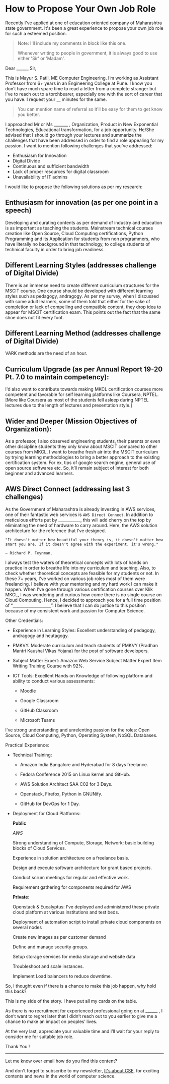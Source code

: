 # How to Propose Your Own Job Role

Recently I've applied at one of education oriented company of Maharashtra state government. It's been a great experience to propose your own job role for such a esteemed position.

> Note: I'll include my comments in block like this one.
>
> Whenever writing to people in government, it is always good to use either 'Sir' or 'Madam'.

Dear ______ Sir,  

This is Mayur S. Patil, ME Computer Engineering. I’m working as Assistant Professor from 6+ years in an Engineering College at Pune. I know you don’t have much spare time to read a letter from a complete stranger but I've to reach out to a torchbearer, especially one with the sort of career that you have. I request your __ minutes for the same.

> You can mention name of referral so it'll be easy for them to get know you better.
>

I approached Mr or Ms _______ , Organization, Product in New Exponential Technologies, Educational transformation, for a job opportunity. He/She advised that I should go through your lectures and summarize the challenges that have been addressed in order to find a role appealing for my passion. I want to mention following challenges that you've addressed:

- Enthusiasm for Innovation
- Digital Divide
- Continuous and sufficient bandwidth
- Lack of proper resources for digital classroom
- Unavailability of IT admins 

I would like to propose the following solutions as per my research:

## Enthusiasm for innovation (as per one point in a speech)

Developing and curating contents as per demand of industry and education is as important as teaching the students. Mainstream technical courses creation like Open Source, Cloud Computing certifications, Python Programming and its Application for students from non programmers, who have literally no background in that technology, to college students of technical faculty in order to bring job readiness.

## Different Learning Styles (addresses challenge of Digital Divide)

There is an immense need to create different curriculum structures for the MSCIT course. One course should be developed with different learning styles such as pedagogy, andragogy. As per my survey, when I discussed with some adult learners, some of them told that either for the sake of completion or  lack of compelling and compatible content, they drop idea to appear for MSCIT certification exam. This points out the fact that the same shoe does not fit every foot.

## Different Learning Method (addresses challenge of Digital Divide)

VARK methods are the need of an hour.

## Curriculum Upgrade (as per Annual Report 19-20 Pt. 7.0 to maintain competency):

I'd also want to contribute towards making MKCL certification courses more competent and favorable for self learning platforms like Coursera, NPTEL. [More like Coursera as most of the students fell asleep during NPTEL lectures due to the length of lectures and presentation style.]

## Wider and Deeper (Mission Objectives of Organization):

As a professor, I also observed engineering students, their parents or even other discipline students they only know about MSCIT compared to other courses from MKCL. I want to breathe fresh air into the MSCIT curriculum by trying learning methodologies to bring a better approach to the existing certification system. For ex, tips of google search engine, general use of open source softwares  etc. So, it’ll remain subject of interest for both beginner and advanced learners.

## AWS Direct Connect (addressing last 3 challenges)

As the Government of Maharashtra is already investing in AWS services, one of their fantastic web services is `AWS Direct Connect`. In addition to meticulous efforts put by ___________, this will add cherry on the top by eliminating the need of hardware to carry around. Here, the AWS solution architecture for the reference that I’ve designed.

```
"It doesn't matter how beautiful your theory is, it doesn't matter how smart you are. If it doesn't agree with the experiment, it's wrong."

― Richard P. Feynman.
```

I always test the waters of theoretical concepts with lots of hands on practice in order to breathe life into my curriculum and teaching. Also, to check whether theoretical concepts are feasible for my students or not.
In these 7+ years, I've worked on various job roles most of them were freelancing. I believe with your mentoring and my hard work I can make it happen. When I’ve gone through various certification courses over Klik MKCL, I was wondering and curious how come there is no single course on Cloud Computing. Hence, I decided to approach you for a full time position of “___________________”. I believe that I can do justice to this position because of my consistent work and passion for Computer Science.

Other Credentials:

- Experience in Learning Styles: Excellent understanding of pedagogy, andragogy and heutagogy.

- PMKVY: Moderate curriculum and teach students of PMKVY (Pradhan Mantri Kaushal Vikas Yojana) for the post of software developers.

- Subject Matter Expert: Amazon Web Service Subject Matter Expert Item Writing Training Course with 92%.

- ICT Tools: Excellent Hands on Knowledge of following platform and ability to conduct various assessments:

	- Moodle

	- Google Classroom

	- GitHub Classroom

	- Microsoft Teams

I've strong understanding and unrelenting passion for the roles: Open Source, Cloud Computing, Python, Operating System, NoSQL Databases.

Practical Experience:
- Technical Training:

	- Amazon India Bangalore and Hyderabad for 8 days freelance.

	- Fedora Conference 2015 on Linux kernel and GitHub.

	- AWS Solution Architect SAA C02 for 3 Days.

	- Openstack, Firefox, Python in GNUNify.

	- GitHub for DevOps for 1 Day.
 
- Deployment for Cloud Platforms:

	**Public**

    *AWS*

	Strong understanding of Compute, Storage, Network; basic building  blocks of Cloud Services.

	Experience in solution architecture on a freelance basis.

	Design and execute software architecture for grant based projects.

	Conduct scrum meetings for regular and effective work.

	Requirement gathering for components required for AWS
 
	**Private:**

	Openstack & Eucalyptus: I've deployed and administered these private cloud platform at various institutions and test beds.

 	Deployment of automation script to install private cloud components on several nodes

	Create new images as per customer demand
	
	Define and manage security groups.
	
	Setup storage services for media storage and website data
	
	Troubleshoot and scale instances.
	
	Implement Load balancers to reduce downtime.

So, I thought even if there is a chance to make this job happen, why hold this back?

This is my side of the story. I have put all my cards on the table. 

As there is no recruitment for experienced professional going on at ______ , I don’t want to regret later that I didn’t reach out to you earlier to give me a chance to make an impact on peoples’ lives.

At the very last, appreciate your valuable time and I’ll wait for your reply to consider me for suitable job role.

Thank You !

-----

Let me know over email how do you find this content?

And don't forget to subscribe to my newsletter, [It's about CSE](https://tinyletter.com/mayurp7), for exciting contents and news in the world of computer science.